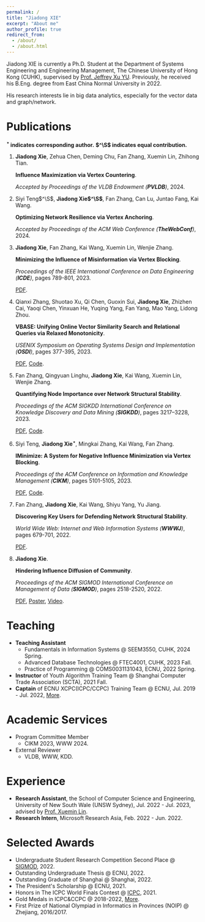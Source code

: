 ```yaml
---
permalink: /
title: "Jiadong XIE"
excerpt: "About me"
author_profile: true
redirect_from: 
  - /about/
  - /about.html
---
```


Jiadong XIE is currently a Ph.D. Student at the Department of Systems Engineering and Engineering Management, The Chinese University of Hong Kong (CUHK), supervised by [Prof. Jeffrey Xu YU](https://www.se.cuhk.edu.hk/people/academic-staff/prof-yu-xu-jeffrey/).
Previously, he received his B.Eng. degree from East China Normal University in 2022.

His research interests lie in big data analytics, especially for the vector data and graph/network.


Publications
======
**$^\star$ indicates corresponding author.**
**$^\S$ indicates equal contribution.**

1. **Jiadong Xie**, Zehua Chen, Deming Chu, Fan Zhang, Xuemin Lin, Zhihong Tian.
   
   **Influence Maximization via Vertex Countering**.
   
   *Accepted by Proceedings of the VLDB Endowment (**PVLDB**)*, 2024.
2. Siyi Teng$^\S$, **Jiadong Xie$^\S$**, Fan Zhang, Can Lu, Juntao Fang, Kai Wang.
   
   **Optimizing Network Resilience via Vertex Anchoring**.
   
   *Accepted by Proceedings of the ACM Web Conference (**TheWebConf**)*, 2024.
3. **Jiadong Xie**, Fan Zhang, Kai Wang, Xuemin Lin, Wenjie Zhang.
   
   **Minimizing the Influence of Misinformation via Vertex Blocking**.
   
   *Proceedings of the IEEE International Conference on Data Engineering (**ICDE**)*, pages 789-801, 2023.
   
   [PDF](/files/paper/%5Bicde23%5DInfluence%20Minimization.pdf).
4. Qianxi Zhang, Shuotao Xu, Qi Chen, Guoxin Sui, **Jiadong Xie**, Zhizhen Cai, Yaoqi Chen, Yinxuan He, Yuqing Yang, Fan Yang, Mao Yang, Lidong Zhou.
   
   **VBASE: Unifying Online Vector Similarity Search and Relational Queries via Relaxed Monotonicity**.
   
   *USENIX Symposium on Operating Systems Design and Implementation (**OSDI**)*, pages 377-395, 2023.
   
   [PDF](/files/paper/%5Bosdi23%5Dmulti-topk.pdf), [Code](https://github.com/Catoverflow/VBASE-artifacts).
5. Fan Zhang, Qingyuan Linghu, **Jiadong Xie**, Kai Wang, Xuemin Lin, Wenjie Zhang.
  
   **Quantifying Node Importance over Network Structural Stability**.
   
   *Proceedings of the ACM SIGKDD International Conference on Knowledge Discovery and Data Mining (**SIGKDD**)*, pages 3217–3228, 2023.
   
   [PDF](/files/paper/%5Bkdd23%5Dnode-importance.pdf), [Code](https://github.com/Xiejiadong/Quantifying-Node-Importance-over-Network-Structural-Stability).
6. Siyi Teng, **Jiadong Xie$^\star$**, Mingkai Zhang, Kai Wang, Fan Zhang.
   
   **IMinimize: A System for Negative Influence Minimization via Vertex Blocking**.
   
   *Proceedings of the ACM Conference on Information and Knowledge Management (**CIKM**)*, pages 5101-5105, 2023.
   
   [PDF](/files/paper/%5Bcikm23%5DIMinimize--demo.pdf), [Code](https://github.com/Tsyxxxka/IMinimize).
7. Fan Zhang, **Jiadong Xie**, Kai Wang, Shiyu Yang, Yu Jiang.
   
   **Discovering Key Users for Defending Network Structural Stability**.
   
   *World Wide Web: Internet and Web Information Systems (**WWWJ**)*, pages 679-701, 2022.
   
   [PDF](/files/paper/%5Bwwwj22%5Dcollapse%20coreness.pdf).
8. **Jiadong Xie**.
   
   **Hindering Influence Diffusion of Community**.
   
   *Proceedings of the ACM SIGMOD International Conference on Management of Data (**SIGMOD**)*, pages 2518-2520, 2022.
   
   [PDF](/files/paper/%5Bsigmod22%5DHindering%20Influence%20Diffusion%20of%20Community.pdf), [Poster](/files/attachments/Jiadong_Xie_Poster.pdf), [Video](/files/attachments/Jiadong_Xie_pre_video.mp4).


Teaching
======

- **Teaching Assistant**
  - Fundamentals in Information Systems @ SEEM3550, CUHK, 2024 Spring.
  - Advanced Database Technologies @ FTEC4001, CUHK, 2023 Fall.
  - Practice of Programming @ COMS0031131043, ECNU, 2022 Spring.
- **Instructor** of Youth Algorithm Training Team @ Shanghai Computer Trade Association (SCTA), 2021 Fall.
- **Captain** of ECNU XCPC(ICPC/CCPC) Training Team @ ECNU, Jul. 2019 - Jul. 2022, [More](/competition/).


Academic Services
======
- Program Committee Member
  - CIKM 2023, WWW 2024.
- External Reviewer
  - VLDB, WWW, KDD.


Experience
======
- **Research Assistant**, the School of Computer Science and Engineering, University of New South Wale (UNSW Sydney), Jul. 2022 - Jul. 2023, advised by [Prof. Xuemin Lin](http://www.cse.unsw.edu.au/~lxue/).
- **Research Intern**, Microsoft Research Asia, Feb. 2022 - Jun. 2022.

Selected Awards
======
- Undergraduate Student Research Competition Second Place @ [SIGMOD](/files/awards/Sigmod2022-certificate.pdf), 2022.
- Outstanding Undergraduate Thesis @ ECNU, 2022.
- Outstanding Graduate of Shanghai @ Shanghai, 2022.
- The President's Scholarship @ ECNU, 2021.
- Honors in The ICPC World Finals Contest @ [ICPC](/files/awards/2020-Invitational-PLACE.pdf), 2021.
- Gold Medals in ICPC&CCPC @ 2018-2022, [More](/competition/).
- First Prize of National Olympiad in Informatics in Provinces (NOIP) @ Zhejiang, 2016/2017.
